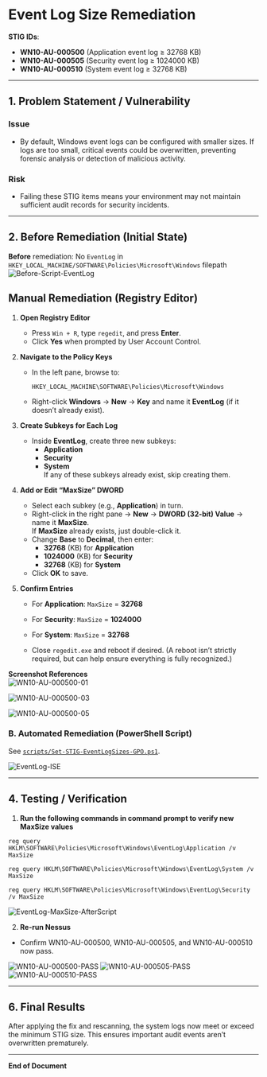 # Event Log Size Remediation
**STIG IDs**:  
- **WN10-AU-000500** (Application event log ≥ 32768 KB)  
- **WN10-AU-000505** (Security event log ≥ 1024000 KB)  
- **WN10-AU-000510** (System event log ≥ 32768 KB)  

---

## 1. Problem Statement / Vulnerability

### Issue
- By default, Windows event logs can be configured with smaller sizes. If logs are too small, critical events could be overwritten, preventing forensic analysis or detection of malicious activity.

### Risk
- Failing these STIG items means your environment may not maintain sufficient audit records for security incidents.

---

## 2. Before Remediation (Initial State)

**Before** remediation: No `EventLog` in `HKEY_LOCAL_MACHINE/SOFTWARE\Policies\Microsoft\Windows` filepath
![Before-Script-EventLog](https://github.com/user-attachments/assets/4f83c42e-09bb-4256-9999-c79468c68763)


## Manual Remediation (Registry Editor)

1. **Open Registry Editor**  
   - Press `Win + R`, type `regedit`, and press **Enter**.  
   - Click **Yes** when prompted by User Account Control.

2. **Navigate to the Policy Keys**  
   - In the left pane, browse to:
     ```
     HKEY_LOCAL_MACHINE\SOFTWARE\Policies\Microsoft\Windows
     ```
   - Right-click **Windows** → **New** → **Key** and name it **EventLog** (if it doesn’t already exist).

3. **Create Subkeys for Each Log**  
   - Inside **EventLog**, create three new subkeys:
     - **Application**
     - **Security**
     - **System**  
   If any of these subkeys already exist, skip creating them.

4. **Add or Edit “MaxSize” DWORD**  
   - Select each subkey (e.g., **Application**) in turn.
   - Right-click in the right pane → **New** → **DWORD (32-bit) Value** → name it **MaxSize**.  
     If **MaxSize** already exists, just double-click it.
   - Change **Base** to **Decimal**, then enter:
     - **32768** (KB) for **Application**  
     - **1024000** (KB) for **Security**  
     - **32768** (KB) for **System**  
   - Click **OK** to save.

5. **Confirm Entries**  
   - For **Application**: `MaxSize` = **32768**  
   - For **Security**: `MaxSize` = **1024000**  
   - For **System**: `MaxSize` = **32768**  

   - Close `regedit.exe` and reboot if desired. (A reboot isn’t strictly required, but can help ensure everything is fully recognized.)

**Screenshot References**  
![WN10-AU-000500-01](https://github.com/user-attachments/assets/b5b292c5-63c8-456f-bc4c-a47ad726f7a1)

![WN10-AU-000500-03](https://github.com/user-attachments/assets/9f480c01-3c9c-4bb8-b79e-a2e9d7f3524e)

![WN10-AU-000500-05](https://github.com/user-attachments/assets/98d24fba-2853-43df-85af-594a73ad73fc)


### B. Automated Remediation (PowerShell Script)

See [`scripts/Set-STIG-EventLogSizes-GPO.ps1`](../scripts/Set-STIG-EventLogSizes-GPO.ps1).  

![EventLog-ISE](https://github.com/user-attachments/assets/efa6d59c-d0c8-4426-9938-08b92a0474bc)

---

## 4. Testing / Verification

1. **Run the following commands in command prompt to verify new MaxSize values**  

```
reg query HKLM\SOFTWARE\Policies\Microsoft\Windows\EventLog\Application /v MaxSize
```
```
reg query HKLM\SOFTWARE\Policies\Microsoft\Windows\EventLog\System /v MaxSize
```
```
reg query HKLM\SOFTWARE\Policies\Microsoft\Windows\EventLog\Security /v MaxSize
```

![EventLog-MaxSize-AfterScript](https://github.com/user-attachments/assets/43d12b83-97e2-482d-a797-9c554fce00e2)

2. **Re-run Nessus**  
- Confirm WN10-AU-000500, WN10-AU-000505, and WN10-AU-000510 now pass.

![WN10-AU-000500-PASS](https://github.com/user-attachments/assets/df8cb0f5-cf07-4d38-9b52-e67aae32164a)
![WN10-AU-000505-PASS](https://github.com/user-attachments/assets/835e6b3c-09a5-47ae-a556-e03d3733a283)
![WN10-AU-000510-PASS](https://github.com/user-attachments/assets/038af54a-5121-4dad-b610-e8a9af0f11d9)

---

## 6. Final Results

After applying the fix and rescanning, the system logs now meet or exceed the minimum STIG size. This ensures important audit events aren’t overwritten prematurely.

---

**End of Document**





